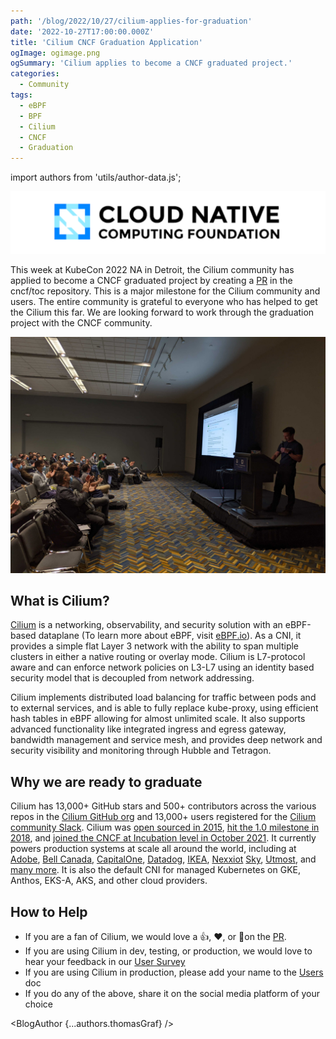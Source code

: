 ```yaml
---
path: '/blog/2022/10/27/cilium-applies-for-graduation'
date: '2022-10-27T17:00:00.000Z'
title: 'Cilium CNCF Graduation Application'
ogImage: ogimage.png
ogSummary: 'Cilium applies to become a CNCF graduated project.'
categories:
  - Community
tags:
  - eBPF
  - BPF
  - Cilium
  - CNCF
  - Graduation
---
```


import authors from 'utils/author-data.js';

![Cilium applies to become a CNCF graduated project](cover.png)

This week at KubeCon 2022 NA in Detroit, the Cilium community has applied to become a CNCF graduated project by creating a [PR](https://github.com/cncf/toc/pull/952) in the cncf/toc repository.
This is a major milestone for the Cilium community and users. The entire community is grateful to everyone who has helped to get the Cilium this far. We are looking forward to work through the graduation project with the CNCF community.

![Applying for graduation on stage](kubecon_stage.jpeg)

## What is Cilium?

[Cilium](https://cilium.io) is a networking, observability, and security solution with an eBPF-based dataplane (To learn more about eBPF, visit [eBPF.io](https://www.ebpf.io/)). As a CNI, it provides a simple flat Layer 3 network with the ability to span multiple clusters in either a native routing or overlay mode. Cilium is L7-protocol aware and can enforce network policies on L3-L7 using an identity based security model that is decoupled from network addressing.

Cilium implements distributed load balancing for traffic between pods and to external services, and is able to fully replace kube-proxy, using efficient hash tables in eBPF allowing for almost unlimited scale. It also supports advanced functionality like integrated ingress and egress gateway, bandwidth management and service mesh, and provides deep network and security visibility and monitoring through Hubble and Tetragon.

## Why we are ready to graduate

Cilium has 13,000+ GitHub stars and 500+ contributors across the various repos in the [Cilium GitHub org](https://github.com/cilium) and 13,000+ users registered for the [Cilium community Slack](https://cilium.herokuapp.com/). Cilium was [open sourced in 2015](https://github.com/cilium/cilium/commit/7fa3c60eb7dbe7a5a4caea3aab0396f75a8b10c7), [hit the 1.0 milestone in 2018](https://cilium.io/blog/2018/04/24/cilium-10/), and [joined the CNCF at Incubation level in October 2021](https://www.cncf.io/blog/2021/10/13/cilium-joins-cncf-as-an-incubating-project/). It currently powers production systems at scale all around the world, including at
[Adobe](https://www.youtube.com/watch?v=7UQ2CU6UEGY), [Bell Canada](https://www.youtube.com/watch?v=vJaOKGWiyvU), [CapitalOne](https://www.youtube.com/watch?v=hwOpCKBaJ-w&ab_channel=eBPFSummit), [Datadog](https://www.cncf.io/case-studies/datadog/), [IKEA](https://www.youtube.com/watch?v=sg-F_R-ZVNc), [Nexxiot](https://www.cncf.io/case-studies/nexxiot/) [Sky](https://www.youtube.com/watch?v=u-4naOMfs_w), [Utmost](https://www.cncf.io/case-studies/utmost/), and [many more](https://github.com/cilium/cilium/blob/master/USERS.md). It is also the default CNI for managed Kubernetes on GKE, Anthos, EKS-A, AKS, and other cloud providers.

## How to Help

- If you are a fan of Cilium, we would love a 👍, ❤️, or 🚀on the [PR](https://github.com/cncf/toc/pull/952).
- If you are using Cilium in dev, testing, or production, we would love to hear your feedback in our [User Survey](https://docs.google.com/forms/d/e/1FAIpQLSfL01ttSgzmWQbOHxZu61B99Iw3Yw3irZ1X7CRCQfBJkrN7Rg/viewform?usp=sf_link)
- If you are using Cilium in production, please add your name to the [Users](https://github.com/cilium/cilium/blob/master/USERS.md) doc
- If you do any of the above, share it on the social media platform of your choice

<BlogAuthor {...authors.thomasGraf} />
